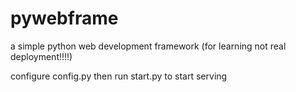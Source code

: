 # pywebframe
a simple python web development framework (for learning not real deployment!!!!)

configure config.py then run start.py to start serving
